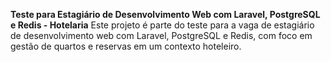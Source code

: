 **Teste para Estagiário de Desenvolvimento Web com Laravel, PostgreSQL e Redis - Hotelaria**
Este projeto é parte do teste para a vaga de estagiário de desenvolvimento web com Laravel, PostgreSQL e Redis, com foco em gestão de quartos e reservas em um contexto hoteleiro.
